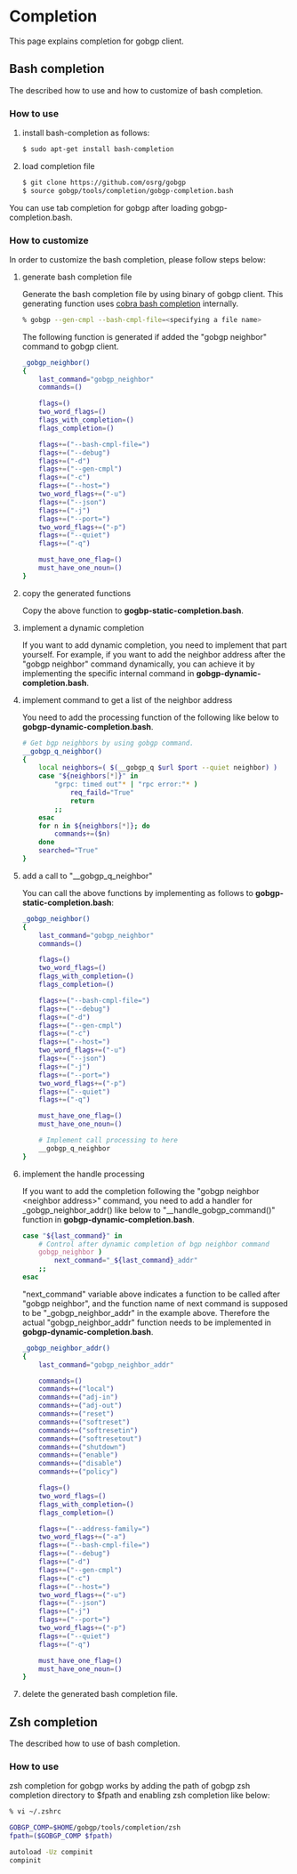 # Completion

This page explains completion for gobgp client.

## Bash completion

The described how to use and how to customize of bash completion.

### How to use

1. install bash-completion as follows:

    ```bash
    $ sudo apt-get install bash-completion
    ```

1. load completion file

    ```bash
    $ git clone https://github.com/osrg/gobgp
    $ source gobgp/tools/completion/gobgp-completion.bash
    ```

You can use tab completion for gobgp after loading gobgp-completion.bash.

### How to customize

In order to customize the bash completion, please follow steps below:

1. generate bash completion file

    Generate the bash completion file by using binary of gobgp client.
    This generating function uses
    [cobra bash completion](https://github.com/spf13/cobra#generating-bash-completions-for-your-command)
    internally.

    ```bash
    % gobgp --gen-cmpl --bash-cmpl-file=<specifying a file name>
    ```

    The following function is generated if added the "gobgp neighbor" command
    to gobgp client.

    ```bash
    _gobgp_neighbor()
    {
        last_command="gobgp_neighbor"
        commands=()

        flags=()
        two_word_flags=()
        flags_with_completion=()
        flags_completion=()

        flags+=("--bash-cmpl-file=")
        flags+=("--debug")
        flags+=("-d")
        flags+=("--gen-cmpl")
        flags+=("-c")
        flags+=("--host=")
        two_word_flags+=("-u")
        flags+=("--json")
        flags+=("-j")
        flags+=("--port=")
        two_word_flags+=("-p")
        flags+=("--quiet")
        flags+=("-q")

        must_have_one_flag=()
        must_have_one_noun=()
    }
    ```

1. copy the generated functions

    Copy the above function to **gogbp-static-completion.bash**.

1. implement a dynamic completion

    If you want to add dynamic completion, you need to implement that part
    yourself.
    For example, if you want to add the neighbor address after the "gobgp
    neighbor" command dynamically, you can achieve it by implementing the
    specific internal command in **gobgp-dynamic-completion.bash**.

1. implement command to get a list of the neighbor address

    You need to add the processing function of the following like below to
    **gobgp-dynamic-completion.bash**.

    ```bash
    # Get bgp neighbors by using gobgp command.
    __gobgp_q_neighbor()
    {
        local neighbors=( $(__gobgp_q $url $port --quiet neighbor) )
        case "${neighbors[*]}" in
            "grpc: timed out"* | "rpc error:"* )
                req_faild="True"
                return
            ;;
        esac
        for n in ${neighbors[*]}; do
            commands+=($n)
        done
        searched="True"
    }
    ```

1. add a call to "__gobgp_q_neighbor"

    You can call the above functions by implementing as follows to
    **gobgp-static-completion.bash**:

    ```bash
    _gobgp_neighbor()
    {
        last_command="gobgp_neighbor"
        commands=()

        flags=()
        two_word_flags=()
        flags_with_completion=()
        flags_completion=()

        flags+=("--bash-cmpl-file=")
        flags+=("--debug")
        flags+=("-d")
        flags+=("--gen-cmpl")
        flags+=("-c")
        flags+=("--host=")
        two_word_flags+=("-u")
        flags+=("--json")
        flags+=("-j")
        flags+=("--port=")
        two_word_flags+=("-p")
        flags+=("--quiet")
        flags+=("-q")

        must_have_one_flag=()
        must_have_one_noun=()

        # Implement call processing to here
        __gobgp_q_neighbor
    }
    ```

1. implement the handle processing

    If you want to add the completion following the "gobgp neighbor \<neighbor
    address\>" command, you need to add a handler for _gobgp_neighbor_addr()
    like below to "__handle_gobgp_command()" function in
    **gobgp-dynamic-completion.bash**.

    ```bash
    case "${last_command}" in
        # Control after dynamic completion of bgp neighbor command
        gobgp_neighbor )
            next_command="_${last_command}_addr"
        ;;
    esac
    ```

    "next_command" variable above indicates a function to be called after
    "gobgp neighbor", and the function name of next command is supposed to be
    "_gobgp_neighbor_addr" in the example above.
     Therefore the actual "gobgp_neighbor_addr" function needs to be
     implemented in **gobgp-dynamic-completion.bash**.

    ```bash
    _gobgp_neighbor_addr()
    {
        last_command="gobgp_neighbor_addr"

        commands=()
        commands+=("local")
        commands+=("adj-in")
        commands+=("adj-out")
        commands+=("reset")
        commands+=("softreset")
        commands+=("softresetin")
        commands+=("softresetout")
        commands+=("shutdown")
        commands+=("enable")
        commands+=("disable")
        commands+=("policy")

        flags=()
        two_word_flags=()
        flags_with_completion=()
        flags_completion=()

        flags+=("--address-family=")
        two_word_flags+=("-a")
        flags+=("--bash-cmpl-file=")
        flags+=("--debug")
        flags+=("-d")
        flags+=("--gen-cmpl")
        flags+=("-c")
        flags+=("--host=")
        two_word_flags+=("-u")
        flags+=("--json")
        flags+=("-j")
        flags+=("--port=")
        two_word_flags+=("-p")
        flags+=("--quiet")
        flags+=("-q")

        must_have_one_flag=()
        must_have_one_noun=()
    }
    ```

1. delete the generated bash completion file.

## Zsh completion

The described how to use of bash completion.

### How to use

zsh completion for gobgp works by adding the path of gobgp zsh completion
directory to $fpath and enabling zsh completion like below:

```bash
% vi ~/.zshrc

GOBGP_COMP=$HOME/gobgp/tools/completion/zsh
fpath=($GOBGP_COMP $fpath)

autoload -Uz compinit
compinit
```
